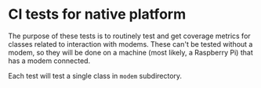 # CI tests for native platform
The purpose of these tests is to routinely test and get coverage metrics for classes related to interaction with modems. These can't be tested without a modem, so they will be done on a machine (most likely, a Raspberry Pi) that has a modem connected.

Each test will test a single class in `modem` subdirectory.
